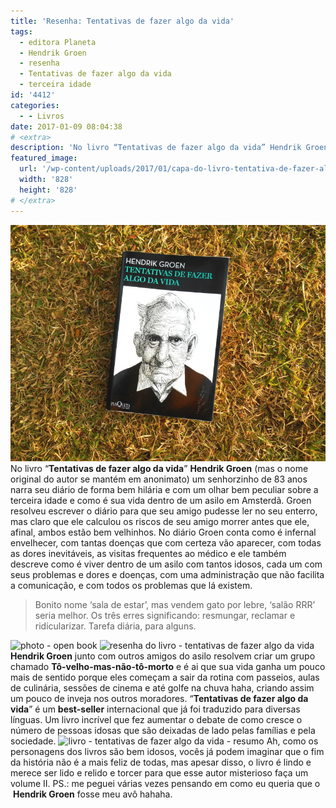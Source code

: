 ```yaml
---
title: 'Resenha: Tentativas de fazer algo da vida'
tags:
  - editora Planeta
  - Hendrik Groen
  - resenha
  - Tentativas de fazer algo da vida
  - terceira idade
id: '4412'
categories:
  - - Livros
date: 2017-01-09 08:04:38
# <extra>
description: 'No livro “Tentativas de fazer algo da vida” Hendrik Groen (mas o nome original do autor se mantém em anonimato) um senhorzinho de 83 anos narra seu diário de forma bem hilária e com um olhar bem peculiar sobre a terceira idade e como é sua vida dentro de um asilo em Amsterdã. Groen resolveu escrever o diário para que seu amigo pudesse ler no seu enterro, mas claro que ele calculou os riscos de seu amigo morrer antes que ele, afinal, ambos estão bem velhinhos. No diário Groen conta como é infernal envelhecer, com tantas doenças que com certeza vão aparecer, com todas as dores inevitáveis, as visitas frequentes ao médico e ele também descreve como é viver dentro de um asilo com tantos idosos, cada um com seus problemas e dores e doenças, com uma administração que não &hellip;'
featured_image: 
  url: '/wp-content/uploads/2017/01/capa-do-livro-tentativa-de-fazer-algo-da-vida.jpg'
  width: '828'
  height: '828'
# </extra>
---
```


![resumo - tentativas de fazer algo da vida](/wp-content/uploads/2017/01/capa-do-livro-tentativa-de-fazer-algo-da-vida.jpg) No livro “**Tentativas de fazer algo da vida**” **Hendrik Groen** (mas o nome original do autor se mantém em anonimato) um senhorzinho de 83 anos narra seu diário de forma bem hilária e com um olhar bem peculiar sobre a terceira idade e como é sua vida dentro de um asilo em Amsterdã. Groen resolveu escrever o diário para que seu amigo pudesse ler no seu enterro, mas claro que ele calculou os riscos de seu amigo morrer antes que ele, afinal, ambos estão bem velhinhos. No diário Groen conta como é infernal envelhecer, com tantas doenças que com certeza vão aparecer, com todas as dores inevitáveis, as visitas frequentes ao médico e ele também descreve como é viver dentro de um asilo com tantos idosos, cada um com seus problemas e dores e doenças, com uma administração que não facilita a comunicação, e com todos os problemas que lá existem.

> Bonito nome ‘sala de estar’, mas vendem gato por lebre, ‘salão RRR’ seria melhor. Os três erres significando: resmungar, reclamar e ridicularizar. Tarefa diária, para alguns.

![photo - open book](/wp-content/uploads/2017/01/resumo-tentativas-de-fazer-algo-da-vida.jpg) ![resenha do livro - tentativas de fazer algo da vida](/wp-content/uploads/2017/01/contra-capa-tentativas-de-fazer-algo-da-vida.jpg) **Hendrik Groen** junto com outros amigos do asilo resolvem criar um grupo chamado **Tô-velho-mas-não-tô-morto** e é ai que sua vida ganha um pouco mais de sentido porque eles começam a sair da rotina com passeios, aulas de culinária, sessões de cinema e até golfe na chuva haha, criando assim um pouco de inveja nos outros moradores. “**Tentativas de fazer algo da vida**” é um **best-seller** internacional que já foi traduzido para diversas línguas. Um livro incrível que fez aumentar o debate de como cresce o número de pessoas idosas que são deixadas de lado pelas famílias e pela sociedade. ![livro - tentativas de fazer algo da vida - resumo](/wp-content/uploads/2017/01/resumo-do-livro-tentativas-de-fazer-algo-da-vida.jpg) Ah, como os personagens dos livros são bem idosos, vocês já podem imaginar que o fim da história não é a mais feliz de todas, mas apesar disso, o livro é lindo e merece ser lido e relido e torcer para que esse autor misterioso faça um volume II. PS.: me peguei várias vezes pensando em como eu queria que o  **Hendrik Groen** fosse meu avô hahaha.
